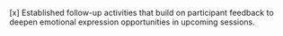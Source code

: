 [x] Established follow-up activities that build on participant feedback to deepen emotional expression opportunities in upcoming sessions.